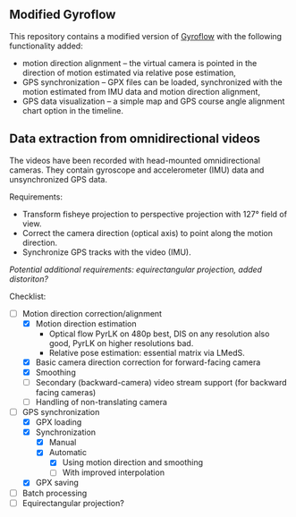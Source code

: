 ## Modified Gyroflow

This repository contains a modified version of [Gyroflow](https://github.com/gyroflow/gyroflow) with the following functionality added:
- motion direction alignment – the virtual camera is pointed in the direction of motion estimated via relative pose estimation,
- GPS synchronization – GPX files can be loaded, synchronized with the motion estimated from IMU data and motion direction alignment,
- GPS data visualization – a simple map and GPS course angle alignment chart option in the timeline.

## Data extraction from omnidirectional videos

The videos have been recorded with head-mounted omnidirectional cameras. They contain gyroscope and accelerometer (IMU) data and unsynchronized GPS data.

Requirements:
- Transform fisheye projection to perspective projection with 127° field of view.
- Correct the camera direction (optical axis) to point along the motion direction.
- Synchronize GPS tracks with the video (IMU).

_Potential additional requirements: equirectangular projection, added distoriton?_

Checklist:
- [ ] Motion direction correction/alignment
	- [x] Motion direction estimation
		- Optical flow PyrLK on 480p best, DIS on any resolution also good, PyrLK on higher resolutions bad.
		- Relative pose estimation: essential matrix via LMedS.
	- [x] Basic camera direction correction for forward-facing camera
	- [x] Smoothing
	- [ ] Secondary (backward-camera) video stream support (for backward facing cameras)
	- [ ] Handling of non-translating camera
- [ ] GPS synchronization
	- [x] GPX loading
	- [x] Synchronization
		- [x] Manual
		- [x] Automatic
			- [x] Using motion direction and smoothing
			- [ ] With improved interpolation
	- [x] GPX saving
- [ ] Batch processing
- [ ] Equirectangular projection?